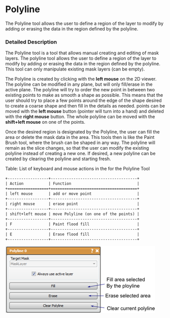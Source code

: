 # Polyline

The Polyline tool allows the user to define a region of the layer to modify by adding or erasing the data in the region defined by the polyline.

### Detailed Description

The Polyline tool is a tool that allows manual creating and editing of mask layers. The polyline tool allows the user to define a region of the layer to modify by adding or erasing the data in the region defined by the polyline. This tool can only manipulate existing mask layers (can be empty).

The Polyline is created by clicking with the **left mouse** on the 2D viewer. The polyline can be modified in any plane, but will only fill/erase in the active plane. The polyline will try to order the new point in between two existing points to make as smooth a shape as possible. This means that the user should try to place a few points around the edge of the shape desired to create a coarse shape and then fill in the details as needed. points can be moved with the **left mouse** button (pointer will turn into a hand) and deleted with the **right mouse** button. The whole polyline can be moved with the **shift+left mouse** on one of the points.

Once the desired region is designated by the Polyline, the user can fill the area or delete the mask data in the area. This tools then is like the Paint Brush tool, where the brush can be shaped in any way. The polyline will remain as the slice changes, so that the user can modify the existing polyline instead of creating a new one. If desired, a new polyline can be created by clearing the polyline and starting fresh.

Table: List of keyboard and mouse actions in the for the Polyline Tool

```eval_rst
+------------------+--------------------------------------+
| Action           | Function                             |
+==================+======================================+
| left mouse       | add or move point                    |
+------------------+--------------------------------------+
| right mouse      | erase point                          |
+------------------+--------------------------------------+
| shift+left mouse | move Polyline (on one of the points) |
+------------------+--------------------------------------+
| F                | Paint flood fill                     |
+------------------+--------------------------------------+
| E                | Erase flood fill                     |
+------------------+--------------------------------------+
```

![alt text](../images/PolylineGUI.png)

